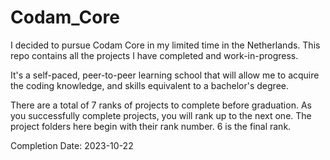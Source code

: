 # Codam_Core

I decided to pursue Codam Core in my limited time in the Netherlands. This repo contains all the projects I have completed and work-in-progress.

It's a self-paced, peer-to-peer learning school that will allow me to acquire the coding knowledge, and skills equivalent to a bachelor's degree.

There are a total of 7 ranks of projects to complete before graduation. As you successfully complete projects, you will rank up to the next one. The project folders here begin with their rank number. 6 is the final rank.

Completion Date: 2023-10-22
